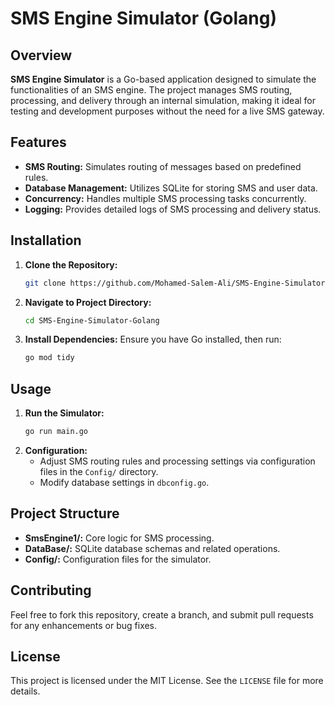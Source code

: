 
# SMS Engine Simulator (Golang)

## Overview
**SMS Engine Simulator** is a Go-based application designed to simulate the functionalities of an SMS engine. The project manages SMS routing, processing, and delivery through an internal simulation, making it ideal for testing and development purposes without the need for a live SMS gateway.

## Features
- **SMS Routing:** Simulates routing of messages based on predefined rules.
- **Database Management:** Utilizes SQLite for storing SMS and user data.
- **Concurrency:** Handles multiple SMS processing tasks concurrently.
- **Logging:** Provides detailed logs of SMS processing and delivery status.

## Installation
1. **Clone the Repository:**
   ```bash
   git clone https://github.com/Mohamed-Salem-Ali/SMS-Engine-Simulator-Golang.git
   ```
2. **Navigate to Project Directory:**
   ```bash
   cd SMS-Engine-Simulator-Golang
   ```
3. **Install Dependencies:**
   Ensure you have Go installed, then run:
   ```bash
   go mod tidy
   ```

## Usage
1. **Run the Simulator:**
   ```bash
   go run main.go
   ```
2. **Configuration:**
   - Adjust SMS routing rules and processing settings via configuration files in the `Config/` directory.
   - Modify database settings in `dbconfig.go`.

## Project Structure
- **SmsEngine1/:** Core logic for SMS processing.
- **DataBase/:** SQLite database schemas and related operations.
- **Config/:** Configuration files for the simulator.

## Contributing
Feel free to fork this repository, create a branch, and submit pull requests for any enhancements or bug fixes.

## License
This project is licensed under the MIT License. See the `LICENSE` file for more details.